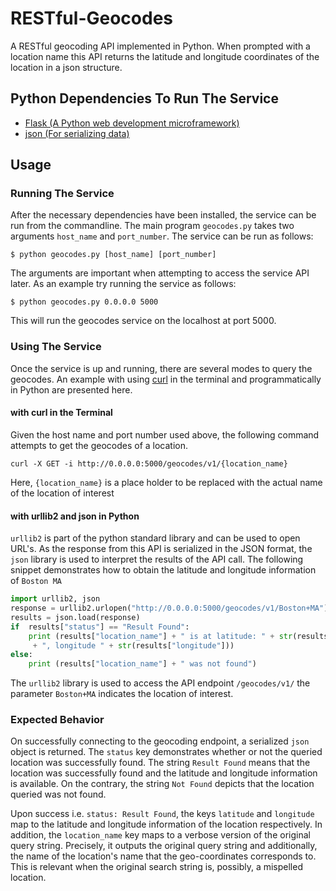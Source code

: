 # RESTful-Geocodes
A RESTful geocoding API implemented in Python. When prompted with a location name this API returns the latitude and 
longitude coordinates of the location in a json structure.

## Python Dependencies To Run The Service
- [Flask (A Python web development microframework)](http://flask.pocoo.org/) 
- [json (For serializing data)](https://docs.python.org/2/library/json.html)

## Usage
### Running The Service
After the necessary dependencies have been installed, the service can be run from the commandline. 
The main program `geocodes.py` takes two arguments `host_name` and `port_number`.
The service can be run as follows:

`$ python geocodes.py [host_name] [port_number]`

The arguments are important when attempting to access the service API later.
As an example try running the service as follows:

`$ python geocodes.py 0.0.0.0 5000`

This will run the geocodes service on the localhost at port 5000.

### Using The Service
Once the service is up and running, there are several modes to query the geocodes.
An example with using [curl](https://curl.haxx.se/) in the terminal and programmatically
in Python are presented here.

#### with curl in the Terminal
Given the host name and port number used above, the following command attempts to get
the geocodes of a location.

`curl -X GET -i http://0.0.0.0:5000/geocodes/v1/{location_name}`

Here, `{location_name}` is a place holder to be replaced with the actual name of
the location of interest

#### with urllib2 and json in Python

`urllib2` is part of the python standard library and can be used to open URL's.
As the response from this API is serialized in the JSON format, the `json` library
is used to interpret the results of the API call. The following snippet demonstrates
how to obtain the latitude and longitude information of `Boston MA`


```python
import urllib2, json
response = urllib2.urlopen("http://0.0.0.0:5000/geocodes/v1/Boston+MA")
results = json.load(response)
if  results["status"] == "Result Found":
    print (results["location_name"] + " is at latitude: " + str(results["latitude"])
     + ", longitude " + str(results["longitude"]))
else:
    print (results["location_name"] + " was not found")

```

The `urllib2` library is used to access the API endpoint `/geocodes/v1/` the parameter
`Boston+MA` indicates the location of interest.

### Expected Behavior
On successfully connecting to the geocoding endpoint, a serialized 
`json` object is returned. The `status` key demonstrates whether or not
the queried location was successfully found. The string `Result Found` means
that the location was successfully found and the latitude and longitude information is available.
On the contrary, the string `Not Found` depicts that
the location queried was not found.

Upon success i.e. `status: Result Found`, the keys `latitude` and `longitude` map to the
latitude and longitude information of the location respectively. In addition,
the `location_name` key maps to a verbose version of the original query string.
Precisely, it outputs the original query string and additionally, the name of the
location's name that the geo-coordinates corresponds to. This is relevant when the 
original search string is, possibly, a mispelled location.

